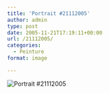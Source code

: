 ```yaml
---
title: 'Portrait #21112005'
author: admin
type: post
date: 2005-11-21T17:19:11+00:00
url: /21112005/
categories:
  - Peinture
format: image

---
```

![Portrait #21112005](./D100_20051120-102232b.jpg)